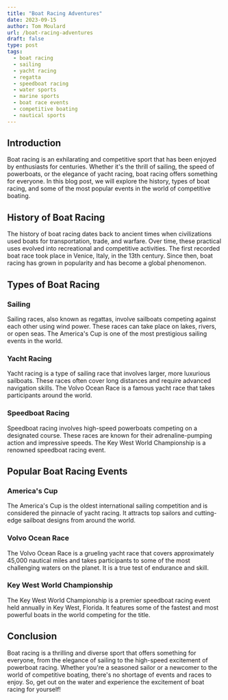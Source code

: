 ```yaml
---
title: "Boat Racing Adventures"
date: 2023-09-15
author: Tom Moulard
url: /boat-racing-adventures
draft: false
type: post
tags:
  - boat racing
  - sailing
  - yacht racing
  - regatta
  - speedboat racing
  - water sports
  - marine sports
  - boat race events
  - competitive boating
  - nautical sports
---
```


## Introduction

Boat racing is an exhilarating and competitive sport that has been enjoyed by enthusiasts for centuries. Whether it's the thrill of sailing, the speed of powerboats, or the elegance of yacht racing, boat racing offers something for everyone. In this blog post, we will explore the history, types of boat racing, and some of the most popular events in the world of competitive boating.

## History of Boat Racing

The history of boat racing dates back to ancient times when civilizations used boats for transportation, trade, and warfare. Over time, these practical uses evolved into recreational and competitive activities. The first recorded boat race took place in Venice, Italy, in the 13th century. Since then, boat racing has grown in popularity and has become a global phenomenon.

## Types of Boat Racing

### Sailing

Sailing races, also known as regattas, involve sailboats competing against each other using wind power. These races can take place on lakes, rivers, or open seas. The America's Cup is one of the most prestigious sailing events in the world.

### Yacht Racing

Yacht racing is a type of sailing race that involves larger, more luxurious sailboats. These races often cover long distances and require advanced navigation skills. The Volvo Ocean Race is a famous yacht race that takes participants around the world.

### Speedboat Racing

Speedboat racing involves high-speed powerboats competing on a designated course. These races are known for their adrenaline-pumping action and impressive speeds. The Key West World Championship is a renowned speedboat racing event.

## Popular Boat Racing Events

### America's Cup

The America's Cup is the oldest international sailing competition and is considered the pinnacle of yacht racing. It attracts top sailors and cutting-edge sailboat designs from around the world.

### Volvo Ocean Race

The Volvo Ocean Race is a grueling yacht race that covers approximately 45,000 nautical miles and takes participants to some of the most challenging waters on the planet. It is a true test of endurance and skill.

### Key West World Championship

The Key West World Championship is a premier speedboat racing event held annually in Key West, Florida. It features some of the fastest and most powerful boats in the world competing for the title.

## Conclusion

Boat racing is a thrilling and diverse sport that offers something for everyone, from the elegance of sailing to the high-speed excitement of powerboat racing. Whether you're a seasoned sailor or a newcomer to the world of competitive boating, there's no shortage of events and races to enjoy. So, get out on the water and experience the excitement of boat racing for yourself!


